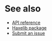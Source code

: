# See also
- [API reference](https://cedx.github.io/bootstrap.hx/api)
- [Haxelib package](https://lib.haxe.org/p/bootstrap_bundle)
- [Submit an issue](https://github.com/cedx/bootstrap.hx/issues)
